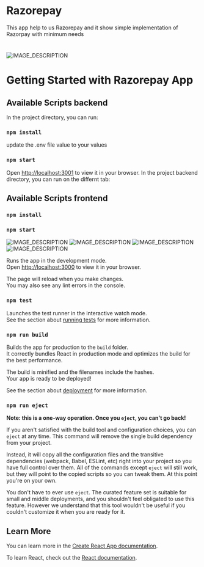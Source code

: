 
# Razorepay 
This app help to us Razorepay and it show simple implementation of Razorpay with minimum needs 

#
![IMAGE_DESCRIPTION](https://res.cloudinary.com/duwwk4b8t/image/upload/v1677863315/Razorpay/Screenshot_2023-03-03_183356_ndamkr.png)



# Getting Started with Razorepay App


## Available Scripts backend
In the project directory, you can run:
### `npm install`
update the .env file value to your values
### `npm start`
Open [http://localhost:3001](http://localhost:3001) to view it in your browser.
In the project backend directory, you can run on the differnt tab:

## Available Scripts frontend


### `npm install`
### `npm start`
![IMAGE_DESCRIPTION](https://res.cloudinary.com/duwwk4b8t/image/upload/v1677863314/Razorpay/Screenshot_2023-03-03_183325_bflgb0.png)
![IMAGE_DESCRIPTION](https://res.cloudinary.com/duwwk4b8t/image/upload/v1677863315/Razorpay/Screenshot_2023-03-03_183349_yu9gkz.png)
![IMAGE_DESCRIPTION](https://res.cloudinary.com/duwwk4b8t/image/upload/v1677863315/Razorpay/Screenshot_2023-03-03_183356_ndamkr.png)
![IMAGE_DESCRIPTION](https://res.cloudinary.com/duwwk4b8t/image/upload/v1677863315/Razorpay/Screenshot_2023-03-03_183428_c9e6f7.png)

Runs the app in the development mode.\
Open [http://localhost:3000](http://localhost:3000) to view it in your browser.

The page will reload when you make changes.\
You may also see any lint errors in the console.

### `npm test`

Launches the test runner in the interactive watch mode.\
See the section about [running tests](https://facebook.github.io/create-react-app/docs/running-tests) for more information.

### `npm run build`

Builds the app for production to the `build` folder.\
It correctly bundles React in production mode and optimizes the build for the best performance.

The build is minified and the filenames include the hashes.\
Your app is ready to be deployed!

See the section about [deployment](https://facebook.github.io/create-react-app/docs/deployment) for more information.

### `npm run eject`

**Note: this is a one-way operation. Once you `eject`, you can't go back!**

If you aren't satisfied with the build tool and configuration choices, you can `eject` at any time. This command will remove the single build dependency from your project.

Instead, it will copy all the configuration files and the transitive dependencies (webpack, Babel, ESLint, etc) right into your project so you have full control over them. All of the commands except `eject` will still work, but they will point to the copied scripts so you can tweak them. At this point you're on your own.

You don't have to ever use `eject`. The curated feature set is suitable for small and middle deployments, and you shouldn't feel obligated to use this feature. However we understand that this tool wouldn't be useful if you couldn't customize it when you are ready for it.

## Learn More

You can learn more in the [Create React App documentation](https://facebook.github.io/create-react-app/docs/getting-started).

To learn React, check out the [React documentation](https://reactjs.org/).

